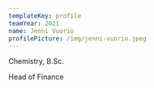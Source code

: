 ```yaml
---
templateKey: profile
teamYear: 2021
name: Jenni Vuorio
profilePicture: /img/jenni-vuorio.jpeg
---
```

Chemistry, B.Sc.

Head of Finance